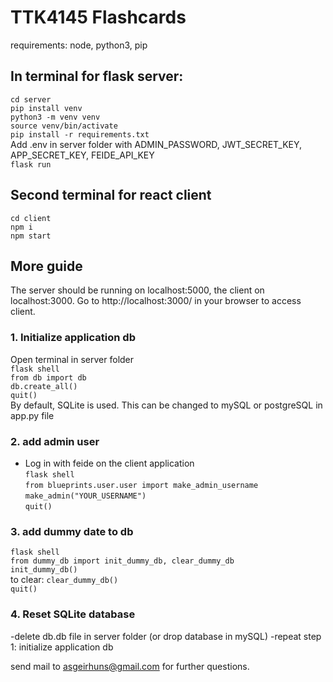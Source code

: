 # TTK4145 Flashcards

requirements: node, python3, pip

## In terminal for flask server: 
`cd server`  
`pip install venv`  
`python3 -m venv venv`  
`source venv/bin/activate`  
`pip install -r requirements.txt`  
Add .env in server folder with ADMIN_PASSWORD, JWT_SECRET_KEY, APP_SECRET_KEY, FEIDE_API_KEY  
`flask run`

## Second terminal for react client
`cd client`  
`npm i`  
`npm start`  

## More guide

The server should be running on localhost:5000, the client on localhost:3000. Go to http://localhost:3000/ in your browser to access client. 

### 1. Initialize application db
Open terminal in server folder  
`flask shell`  
`from db import db`  
`db.create_all()`  
`quit()`  
By default, SQLite is used. This can be changed to mySQL or postgreSQL in app.py file  

### 2. add admin user
- Log in with feide on the client application  
`flask shell`  
`from blueprints.user.user import make_admin_username`  
`make_admin("YOUR_USERNAME")`  
`quit()`


### 3. add dummy date to db
`flask shell`  
`from dummy_db import init_dummy_db, clear_dummy_db`  
`init_dummy_db()`  
to clear: `clear_dummy_db()`  
`quit()`

### 4. Reset SQLite database 
-delete db.db file in server folder (or drop database in mySQL)
-repeat step 1: initialize application db



send mail to asgeirhuns@gmail.com for further questions.





